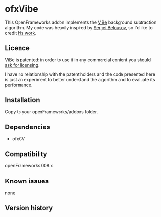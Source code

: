 ofxVibe
=====================================

This OpenFrameworks addon implements the [ViBe](https://en.wikipedia.org/wiki/ViBe) background subtraction algorithm.
My code was heavily inspired by [Sergei Belousov](https://github.com/BelBES), so I'd like to credit [his work](https://github.com/BelBES/VIBE).


Licence
-------
ViBe is patented: in order to use it in any commercial content you should [ask for licensing](http://www.vibeinmotion.com/Licensing.aspx).

I have no relationship with the patent holders and the code presented here is just an experiment to better understand the algorithm and to evaluate its performance.

Installation
------------
Copy to your openFrameworks/addons folder.

Dependencies
------------
- ofxCV

Compatibility
------------
openFrameworks 008.x 

Known issues
------------
none

Version history
------------



